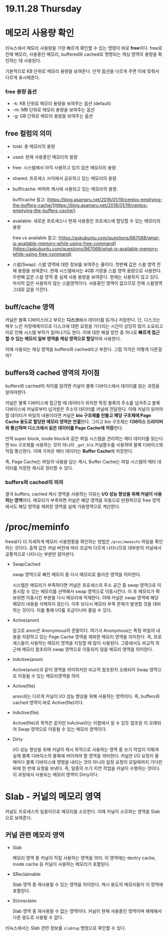 # 19.11.28 Thursday

# 메모리 사용량 확인

리눅스에서 메모리 사용량을 가장 빠르게 확인할 수 있는 명령이 바로 **free**이다. free로 전체 메모리, 사용중인 메모리, buffered와 cached로 명명되는 캐싱 영역의 용량을 확인하는 데 사용된다.

기본적으로 KB 단위로 메모리 용량을 보여준다. 만약 옵션을 다르게 주면 이에 맞춰서 다르게 표시해준다.

### free 용량 옵션

- -k: KB 단위로 메모리 용량을 보여주는 옵션 (default)
- -m: MB 단위로 메모리 용량을 보여주는 옵션
- -g: GB 단위로 메모리 용량을 보여주는 옵션

## free 컬럼의 의미

- total: 총 메모리의 용량
- used: 현재 사용중인 메모리의 용량
- free: 시스템에서 아직 사용하고 있지 않은 메모리의 용량.
- shared: 프로세스 사이에서 공유하고 있는 메모리의 용량.
- buff/cache: 버퍼와 캐시에 사용되고 있는 메모리의 용량.

    buff/cache 참고: [https://blog.asamaru.net/2016/01/19/centos-emptying-the-buffers-cache/](https://blog.asamaru.net/2016/01/19/centos-emptying-the-buffers-cache/)

- available: 새로운 프로세스나 현재 사용중인 프로세스에 할당할 수 있는 메모리의 용량

    free vs available 참고: [https://askubuntu.com/questions/867068/what-is-available-memory-while-using-free-command](https://askubuntu.com/questions/867068/what-is-available-memory-while-using-free-command)

- 스왑(Swap): 스왑 영역에 대한 정보를 보여주는 줄이다.
첫번째 값은 스왑 영역 전체 용량을 보여준다. 현재 시스템에서는 4GB 가량을 스왑 영역 용량으로 사용한다.
두번째 값은 스왑 영역 중 실제 사용 용량을 보여준다. 현재는 사용하지 않고 있다.
마지막 값은 사용하지 않는 스왑영역이다. 사용중인 영역이 없으므로 전체 스왑영역 그대로 값을 가진다.

## buff/cache 영역

커널은 블록 디바이스라고 부르는 **디스크**에서 데이터를 읽거나 저장한다. 단, 디스크는 매우 느린 저장매체이므로 디스크에 대한 요청을 기다리는 시간이 상당히 많이 소요되고 이로 인해 시스템 부하가 일어나기도 한다. 이에 대한 해결 방안 중 하나로 **빠르게 접근할 수 있는 메모리 일부 영역을 캐싱 영역으로 할당**하여 사용한다.

이때 사용되는 캐싱 영역을 buffers와 cached라고 부른다. 그럼 각각은 어떻게 다른걸까?

## buffers와 cached 영역의 차이점

buffers와 cached의 차이를 알려면 커널이 블록 디바이스에서 데이터를 읽는 과정을 알아야한다.

커널은 블록 디바이스에 접근할 때 데이터가 위치한 특정 블록의 주소를 넘겨주고 블록 디바이스에 커널로부터 넘겨받은 주소의 데이터를 커널에 전달한다. 이때 커널이 읽어야 할 데이터가 파일의 내용이라면 커널은 **bio 구조체를 만들고 해당 구조체에 Page Cache 용도로 할당한 메모리 영역은 연결**한다. 그리고 bio 구조체는 **디바이스 드라이버와 통신하며 디스크에서 읽은 데이터를 Page Cache에 저장**한다.

만약 super block, inode block과 같은 파일 시스템을 관리하는 메타 데이터를 읽는다면 bio 구조체를 사용하는 것이 아니라 `_get_blk` 커널함수를 사용하여 블록 디바이스와 직접 통신한다. 이때 가져온 메타 데이터는 **Buffer Cache**에 저장한다.

즉, Page Cache는 파일의 내용을 담는 캐시, Buffer Cache는 파일 시스템의 메타 데이터를 저장한 캐시로 정리할 수 있다.

### buffers와 cached의 의의

결국 buffers, cached 캐시 영역을 사용하는 이유는 **I/O 성능 향상을 위해 커널이 사용하는 영역**이다. 메모리가 부족하면 커널은 해당 영역을 자동으로 반환하므로 free 영역에서도 해당 영역을 제외한 영역을 실제 가용영역으로 계산한다.

# /proc/meminfo

free보다 더 자세하게 메모리 사용현황을 확인하는 방법은 `/proc/meminfo` 파일을 확인하는 것이다. 출력 값은 커널 버전에 따라 조금씩 다르게 나타나므로 대부분의 커널에서 공통적으로 나타나는 부분만 알아본다.

- SwapCached

    swap 영역으로 빠진 메모리 중 다시 메모리로 돌아온 영역을 의미한다.

    시스템은 메모리가 부족하다면 커널은 프로세스의 주소 공간 중 swap 영역으로 이동시킬 수 있는 메모리를 선택해서 swap 영역으로 이동시킨다. 이 후 메모리가 확보되면 이동시킨 부분을 다시 메모리에 적재한다. 이때 커널은 swap 영역에 해당 메모리 내용을 삭제하지 않는다. 이후 또다시 메모리 부족 문제가 발생할 것을 대비하는 것이다. 이를 통해 I/O를 조금이나마 줄일 수 있다.

- Active(anon)

    참고로 anon은 Anonymous의 준말이다. 여기서 Anonymous는 특정 파일의 내용을 저장하고 있는 Page Cache 영역을 제외한 메모리 영역을 의미한다. 즉, 프로세스들이 사용하는 메모리 영역을 지칭할 때 많이 사용된다. 그중에서도 비교적 최근에 메모리 참조되어 swap 영역으로 이동되지 않을 메모리 영역을 의미한다.

- InActive(anon)

    Active(anon)과 같이 영역을 의미하지만 비교적 참조된지 오래되어 Swap 영역으로 이동될 수 있는 메모리영역을 의미

- Active(file)

    anon과는 다르게 커널이 I/O 성능 향상을 위해 사용하는 영역이다. 즉, buffers와 cached 영역이 바로 Active(file)이다.

- InActive(file)

    Active(file)과 목적은 같지만 InActive라는 이름에서 알 수 있듯 참조된 지 오래되어 Swap 영역으로 이동될 수 있는 메모리 영역이다.

- Dirty

    I/O 성능 향상을 위해 커널이 캐시 목적으로 사용하는 영역 중 쓰기 작업이 이뤄져 실제 블록 디바이스의 블록에 씌어져야 할 영역을 의미한다. 커널은 I/O 요청이 올 때마다  블록 디바이스에 명령을 내리는 것이 아니라 일정 요청이 모일때까지 기다린 뒤에 한 번에 요청을 보낸다. 즉, 일종의 쓰기 지연 작업을 커널이 수행하는 것이다. 이 과정에서 사용되는 메모리 영역이 Dirty이다.

# Slab - 커널의 메모리 영역

커널도 프로세스의 일종이므로 메모리을 소모한다. 이때 커널이 소모하는 영역을 Slab으로 보여준다.

## 커널 관련 메모리 영역

- Slab

    메모리 영역 중 커널이 직접 사용하는 영역을 의미. 이 영역에는 dentry cache, inode cache 등 커널이 사용하는 메모리가 포함된다.

- SReclaimable

    Slab 영역 중 재사용될 수 있는 영역을 의미한다. 캐시 용도의 메모리들이 이 영역에 포함된다.

- SUnreclaim

    Slab 영역 중 재사용될 수 없는 영역이다. 커널이 현재 사용중인 영역이며 해제해서 다른 용도로 사용될 수 없다.

리눅스에서는 Slab 관련 정보를 `slabtop` 명령으로 확인할 수 있다.
